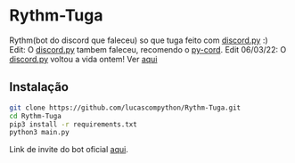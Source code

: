 # Rythm-Tuga
Rythm(bot do discord que faleceu) so que tuga feito com [discord.py] :) <br />
Edit: O [discord.py] tambem faleceu, recomendo o [py-cord](https://github.com/Pycord-Development/pycord).
Edit 06/03/22: O [discord.py] voltou a vida ontem! Ver [aqui](https://gist.github.com/Rapptz/c4324f17a80c94776832430007ad40e6)
## Instalação
```sh
git clone https://github.com/lucascompython/Rythm-Tuga.git
cd Rythm-Tuga
pip3 install -r requirements.txt
python3 main.py
```
Link de invite do bot oficial [aqui](https://discord.com/api/oauth2/authorize?client_id=888100964534456361&permissions=0&scope=bot).

[discord.py]: https://github.com/Rapptz/discord.py
